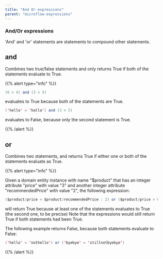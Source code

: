 ```yaml
---
title: "And Or expressions"
parent: "microflow-expressions"
---
```

### And/Or expressions

'And' and 'or' statements are statements to compound other statements.

## and

Combines two true/false statements and only returns True if both of the statements evaluate to True.

{{% alert type="info" %}}

```java
(6 > 4) and (3 < 5)
```

evaluates to True because both of the statements are True.

```java
('hello' = 'hallo') and (3 < 5)
```

evaluates to False, because only the second statement is True.

{{% /alert %}}

## or

Combines two statements, and returns True if either one or both of the statements evaluate as True.

{{% alert type="info" %}}

Given a domain entity instance with name "$product" that has an integer attribute "price" with value "3" and another integer attribute "recommendedPrice" with value "2", the following expression:

```java
($product/price < $product/recommendedPrice : 2) or ($product/price > 0)
```

will return True because at least one of the statements evaluates to True (the second one, to be precise) Note that the expressions would still return True if both statements had been True.

The following example returns False, because both statements evaluate to False:

```java
('hello' = 'nothello') or ('byebye' = 'stillnotbyebye')
```

{{% /alert %}}
